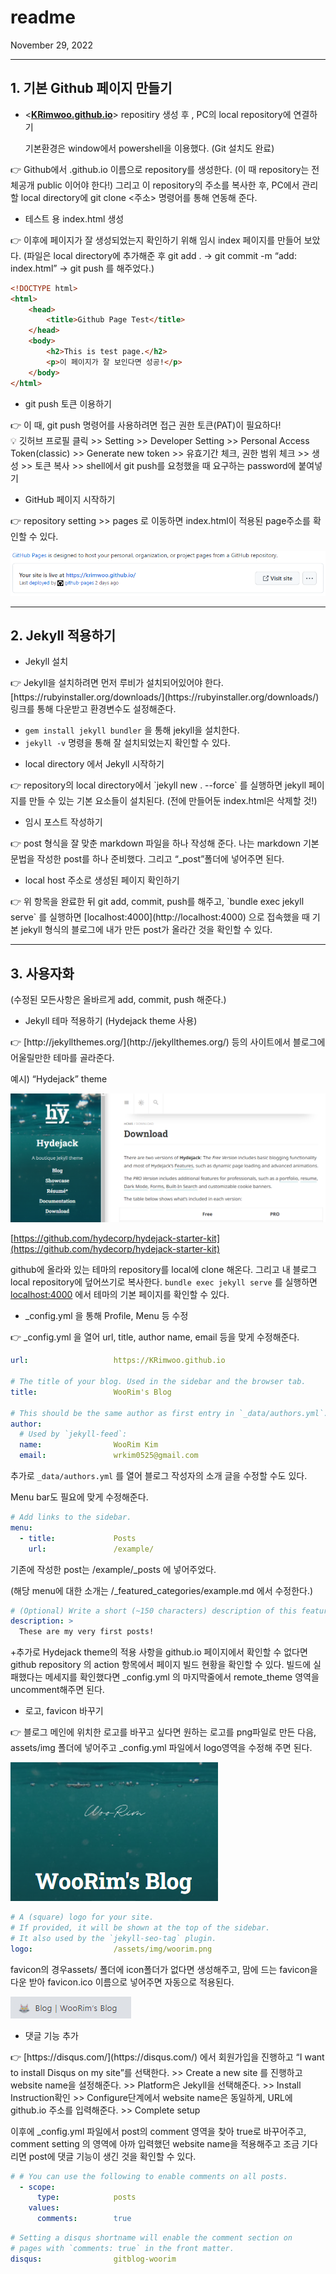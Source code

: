 # readme

November 29, 2022

---

## 1. 기본 Github 페이지 만들기

- <**[KRimwoo.github.io](https://github.com/KRimwoo/KRimwoo.github.io)**> repositiry 생성 후 , PC의 local repository에 연결하기
    
     기본환경은 window에서 powershell을 이용했다. (Git 설치도 완료)
    

<aside>
👉 Github에서 <username>.github.io 이름으로 repository를 생성한다. (이 때 repository는 전체공개 public 이어야 한다!) 그리고 이 repository의 주소를 복사한 후, PC에서 관리할 local directory에 git clone <주소> 명령어를 통해 연동해 준다.

</aside>

- 테스트 용 index.html 생성

<aside>
👉 이후에 페이지가 잘 생성되었는지 확인하기 위해 임시 index 페이지를 만들어 보았다. (파일은 local directory에 추가해준 후 git add .  → git commit -m “add: index.html” → git push 를 해주었다.)

```html
<!DOCTYPE html>
<html>
    <head>
        <title>Github Page Test</title>
    </head>
    <body>
        <h2>This is test page.</h2>
        <p>이 페이지가 잘 보인다면 성공!</p>
    </body>
</html>
```

</aside>

- git push 토큰 이용하기

<aside>
👉 이 때, git push  명령어를 사용하려면 접근 권한 토큰(PAT)이 필요하다!

<aside>
💡 깃허브 프로필 클릭 >> Setting >> Developer Setting >> Personal Access Token(classic) >> Generate new token >> 유효기간 체크, 권한 범위 체크 >> 생성 >> 토큰 복사 >> shell에서 git push를 요청했을 때 요구하는 password에 붙여넣기

</aside>

</aside>

- GitHub 페이지 시작하기

<aside>
👉 repository setting >> pages 로 이동하면 index.html이 적용된 page주소를 확인할 수 있다.

![Untitled](readme/Untitled.png)

</aside>

---

## 2. Jekyll 적용하기

- Jekyll 설치

<aside>
👉 Jekyll을 설치하려면 먼저 루비가 설치되어있어야 한다. [https://rubyinstaller.org/downloads/](https://rubyinstaller.org/downloads/) 링크를 통해 다운받고 환경변수도 설정해준다.

- `gem install jekyll bundler` 을 통해 jekyll을 설치한다.
- `jekyll -v` 명령을 통해 잘 설치되었는지 확인할 수 있다.
</aside>

- local directory 에서 Jekyll 시작하기

<aside>
👉 repository의 local directory에서 `jekyll new . --force` 를 실행하면 jekyll 페이지를 만들 수 있는 기본 요소들이 설치된다. (전에 만들어둔 index.html은 삭제할 것!)

</aside>

- 임시 포스트 작성하기

<aside>
👉 post 형식을 잘 맞춘 markdown 파일을 하나 작성해 준다. 나는 markdown  기본 문법을 작성한 post를 하나 준비했다. 그리고 “_post”폴더에 넣어주면 된다.

</aside>

- local host 주소로 생성된 페이지 확인하기

<aside>
👉 위 항목을 완료한 뒤 git add, commit, push를 해주고, `bundle exec jekyll serve` 를 실행하면 [localhost:4000](http://localhost:4000) 으로 접속했을 때 기본 jekyll 형식의 블로그에 내가 만든 post가 올라간 것을 확인할 수 있다.

</aside>

---

## 3. 사용자화

(수정된 모든사항은 올바르게 add, commit, push 해준다.)

- Jekyll 테마 적용하기 (Hydejack theme 사용)

<aside>
👉 [http://jekyllthemes.org/](http://jekyllthemes.org/) 등의 사이트에서 블로그에 어울릴만한 테마를 골라준다.

예시) “Hydejack” theme

![Untitled](readme/Untitled%201.png)

[https://github.com/hydecorp/hydejack-starter-kit](https://github.com/hydecorp/hydejack-starter-kit)

github에 올라와 있는 테마의 repository를 local에 clone 해온다. 그리고 내 블로그 local repository에 덮어쓰기로 복사한다. `bundle exec jekyll serve` 를 실행하면[localhost:4000](http://localhost:4000) 에서 테마의 기본 페이지를 확인할 수 있다. 

</aside>

- _config.yml 을 통해 Profile, Menu 등 수정

<aside>
👉 _config.yml 을 열어 url, title, author name, email 등을 맞게 수정해준다.

```yaml
url:                   https://KRimwoo.github.io

# The title of your blog. Used in the sidebar and the browser tab.
title:                 WooRim's Blog

# This should be the same author as first entry in `_data/authors.yml`.
author:
  # Used by `jekyll-feed`:
  name:                WooRim Kim
  email:               wrkim0525@gmail.com
```

추가로 `_data/authors.yml` 를 열어 블로그 작성자의 소개 글을 수정할 수도 있다.

Menu bar도 필요에 맞게 수정해준다.

```yaml
# Add links to the sidebar.
menu:
  - title:             Posts
    url:               /example/
```

기존에 작성한 post는 /example/_posts 에 넣어주었다.

(해당 menu에 대한 소개는 /_featured_categories/example.md 에서 수정한다.)

```yaml
# (Optional) Write a short (~150 characters) description of this featured tag.
description: >
  These are my very first posts!
```

+추가로 Hydejack theme의 적용 사항을 github.io 페이지에서 확인할 수 없다면 github repository 의 action 항목에서 페이지 빌드 현황을 확인할 수 있다. 빌드에 실패했다는 메세지를 확인했다면 _config.yml 의 마지막줄에서 remote_theme 영역을 uncomment해주면 된다.

</aside>

- 로고, favicon 바꾸기

<aside>
👉 블로그 메인에 위치한 로고를 바꾸고 싶다면 원하는 로고를 png파일로 만든 다음, assets/img 폴더에 넣어주고 _config.yml 파일에서 logo영역을 수정해 주면 된다.

![Untitled](readme/Untitled%202.png)

```yaml
# A (square) logo for your site.
# If provided, it will be shown at the top of the sidebar.
# It also used by the `jekyll-seo-tag` plugin.
logo:                  /assets/img/woorim.png
```

favicon의 경우assets/ 폴더에 icon폴더가 없다면 생성해주고, 맘에 드는  favicon을 다운 받아 favicon.ico 이름으로 넣어주면 자동으로 적용된다.

![Untitled](readme/Untitled%203.png)

</aside>

- 댓글 기능 추가

<aside>
👉 [https://disqus.com/](https://disqus.com/) 에서 회원가입을 진행하고 “I want to install Disqus on my site”를 선택한다. >> Create a new site 를 진행하고 website name을 설정해준다.  >> Platform은 Jekyll을 선택해준다.  >> Install Instruction확인 >> Configure단계에서 website name은 동일하게,  URL에 github.io 주소를 입력해준다.  >>  Complete setup

이후에 _config.yml 파일에서 post의 comment 영역을 찾아 true로 바꾸어주고, comment setting 의 <username>영역에 아까 입력했던 website name을 적용해주고 조금 기다리면 post에 댓글 기능이 생긴 것을 확인할 수 있다.

```yaml
# # You can use the following to enable comments on all posts.
  - scope:
      type:            posts
    values:
      comments:        true
```

```yaml
# Setting a disqus shortname will enable the comment section on
# pages with `comments: true` in the front matter.
disqus:                gitblog-woorim
```

</aside>
